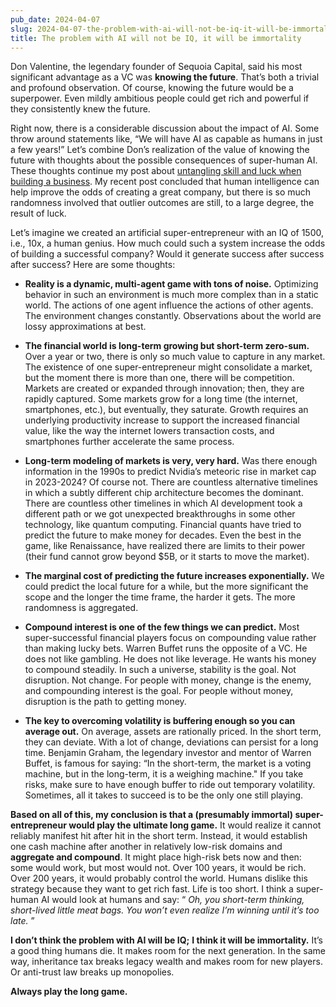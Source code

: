 ```yaml
---
pub_date: 2024-04-07
slug: 2024-04-07-the-problem-with-ai-will-not-be-iq-it-will-be-immortality
title: The problem with AI will not be IQ, it will be immortality
---
```


Don Valentine, the legendary founder of Sequoia Capital, said his most significant advantage as a VC was **knowing the
future**. That’s both a trivial and profound observation. Of course, knowing the future would be a superpower. Even
mildly ambitious people could get rich and powerful if they consistently knew the future.

Right now, there is a considerable discussion about the impact of AI. Some throw around statements like, “We will have
AI as capable as humans in just a few years!” Let’s combine Don’s realization of the value of knowing the future with
thoughts about the possible consequences of super-human AI. These thoughts continue my post
about [untangling skill and luck when building a business](https://langkilde.se/post/2024-03-27-untangling-luck-and-skill-in-business).
My recent post concluded that human intelligence can help improve the odds of creating a great company, but there is so
much randomness involved that outlier outcomes are still, to a large degree, the result of luck.

Let’s imagine we created an artificial super-entrepreneur with an IQ of 1500, i.e., 10x, a human genius. How much could
such a system increase the odds of building a successful company? Would it generate success after success after success?
Here are some thoughts:

* **Reality is a dynamic, multi-agent game with tons of noise.** Optimizing behavior in such an environment is much more
  complex than in a static world. The actions of one agent influence the actions of other agents. The environment
  changes constantly. Observations about the world are lossy approximations at best.

* **The financial world is long-term growing but short-term zero-sum.** Over a year or two, there is only so much value
  to capture in any market. The existence of one super-entrepreneur might consolidate a market, but the moment there is
  more than one, there will be competition. Markets are created or expanded through innovation; then, they are rapidly
  captured. Some markets grow for a long time (the internet, smartphones, etc.), but eventually, they saturate. Growth
  requires an underlying productivity increase to support the increased financial value, like the way the internet
  lowers transaction costs, and smartphones further accelerate the same process.

* **Long-term modeling of markets is very, very hard.** Was there enough information in the 1990s to predict Nvidia’s
  meteoric rise in market cap in 2023-2024? Of course not. There are countless alternative timelines in which a subtly
  different chip architecture becomes the dominant. There are countless other timelines in which AI development took a
  different path or we got unexpected breakthroughs in some other technology, like quantum computing. Financial quants
  have tried to predict the future to make money for decades. Even the best in the game, like Renaissance, have realized
  there are limits to their power (their fund cannot grow beyond $5B, or it starts to move the market).

* **The marginal cost of predicting the future increases exponentially.** We could predict the local future for a while,
  but the more significant the scope and the longer the time frame, the harder it gets. The more randomness is
  aggregated.

* **Compound interest is one of the few things we can predict.** Most super-successful financial players focus on
  compounding value rather than making lucky bets. Warren Buffet runs the opposite of a VC. He does not like gambling.
  He does not like leverage. He wants his money to compound steadily. In such a universe, stability is the goal. Not
  disruption. Not change. For people with money, change is the enemy, and compounding interest is the goal. For people
  without money, disruption is the path to getting money.

* **The key to overcoming volatility is buffering enough so you can average out.** On average, assets are rationally
  priced. In the short term, they can deviate. With a lot of change, deviations can persist for a long time. Benjamin
  Graham, the legendary investor and mentor of Warren Buffet, is famous for saying: “In the short-term, the market is a
  voting machine, but in the long-term, it is a weighing machine." If you take risks, make sure to have enough buffer to
  ride out temporary volatility. Sometimes, all it takes to succeed is to be the only one still playing.

**Based on all of this, my conclusion is that a (presumably immortal) super-entrepreneur would play the ultimate long
game.** It would realize it cannot reliably manifest hit after hit in the short term. Instead, it would establish one
cash machine after another in relatively low-risk domains and **aggregate and compound**. It might place high-risk bets
now and then: some would work, but most would not. Over 100 years, it would be rich. Over 200 years, it would probably
control the world. Humans dislike this strategy because they want to get rich fast. Life is too short. I think a
super-human AI would look at humans and say: “ _Oh, you short-term thinking, short-lived little meat bags. You won’t
even realize I’m winning until it’s too late._ ”

**I don’t think the problem with AI will be IQ;** **I think it will be immortality.** It’s a good thing humans die. It
makes room for the next generation. In the same way, inheritance tax breaks legacy wealth and makes room for new
players. Or anti-trust law breaks up monopolies.

**Always play the long game.**